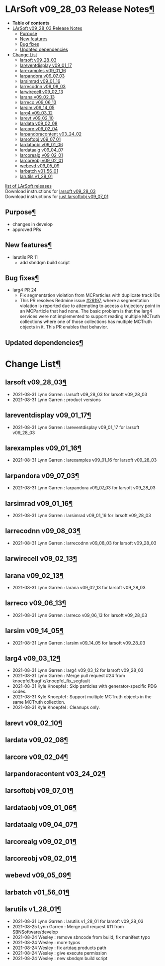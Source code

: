 LArSoft v09\_28\_03 Release Notes[¶](#LArSoft-v09_28_03-Release-Notes)
======================================================================

-   **Table of contents**
-   [LArSoft v09\_28\_03 Release Notes](#LArSoft-v09_28_03-Release-Notes)
    -   [Purpose](#Purpose)
    -   [New features](#New-features)
    -   [Bug fixes](#Bug-fixes)
    -   [Updated dependencies](#Updated-dependencies)
-   [Change List](#Change-List)
    -   [larsoft v09\_28\_03](#larsoft-v09_28_03)
    -   [lareventdisplay v09\_01\_17](#lareventdisplay-v09_01_17)
    -   [larexamples v09\_01\_16](#larexamples-v09_01_16)
    -   [larpandora v09\_07\_03](#larpandora-v09_07_03)
    -   [larsimrad v09\_01\_16](#larsimrad-v09_01_16)
    -   [larrecodnn v09\_08\_03](#larrecodnn-v09_08_03)
    -   [larwirecell v09\_02\_13](#larwirecell-v09_02_13)
    -   [larana v09\_02\_13](#larana-v09_02_13)
    -   [larreco v09\_06\_13](#larreco-v09_06_13)
    -   [larsim v09\_14\_05](#larsim-v09_14_05)
    -   [larg4 v09\_03\_12](#larg4-v09_03_12)
    -   [larevt v09\_02\_10](#larevt-v09_02_10)
    -   [lardata v09\_02\_08](#lardata-v09_02_08)
    -   [larcore v09\_02\_04](#larcore-v09_02_04)
    -   [larpandoracontent v03\_24\_02](#larpandoracontent-v03_24_02)
    -   [larsoftobj v09\_07\_01](#larsoftobj-v09_07_01)
    -   [lardataobj v09\_01\_06](#lardataobj-v09_01_06)
    -   [lardataalg v09\_04\_07](#lardataalg-v09_04_07)
    -   [larcorealg v09\_02\_01](#larcorealg-v09_02_01)
    -   [larcoreobj v09\_02\_01](#larcoreobj-v09_02_01)
    -   [webevd v09\_05\_09](#webevd-v09_05_09)
    -   [larbatch v01\_56\_01](#larbatch-v01_56_01)
    -   [larutils v1\_28\_01](#larutils-v1_28_01)

[list of LArSoft releases](LArSoft_release_list)\
Download instructions for [larsoft v09\_28\_03](http://scisoft.fnal.gov/scisoft/bundles/larsoft/v09_28_03/larsoft-v09_28_03.html)\
Download instructions for [just larsoftobj v09\_07\_01](http://scisoft.fnal.gov/scisoft/bundles/larsoftobj/v09_07_01/larsoftobj-v09_07_01.html)


Purpose[¶](#Purpose)
--------------------

-   changes in develop
-   approved PRs


New features[¶](#New-features)
------------------------------

-   larutils PR 11
    -   add sbndqm build script


Bug fixes[¶](#Bug-fixes)
------------------------

-   larg4 PR 24
    -   Fix segmentation violation from MCParticles with duplicate track IDs
    -   This PR resolves Redmine issue [\#26197](/redmine/issues/26197 "Bug: MCParticles have non-unique TrackIDs and SegFault when trying to access Trajectory information  (Closed)"), where a segmentation violation is reported due to attempting to access a trajectory point in an MCParticle that had none. The basic problem is that the larg4 services were not implemented to support reading multiple MCTruth collections where one of those collections has multiple MCTruth objects in it. This PR enables that behavior.


Updated dependencies[¶](#Updated-dependencies)
----------------------------------------------


Change List[¶](#Change-List)
============================


larsoft v09\_28\_03[¶](#larsoft-v09_28_03)
------------------------------------------

-   2021-08-31 Lynn Garren : larsoft v09\_28\_03 for larsoft v09\_28\_03
-   2021-08-31 Lynn Garren : product versions


lareventdisplay v09\_01\_17[¶](#lareventdisplay-v09_01_17)
----------------------------------------------------------

-   2021-08-31 Lynn Garren : lareventdisplay v09\_01\_17 for larsoft v09\_28\_03


larexamples v09\_01\_16[¶](#larexamples-v09_01_16)
--------------------------------------------------

-   2021-08-31 Lynn Garren : larexamples v09\_01\_16 for larsoft v09\_28\_03


larpandora v09\_07\_03[¶](#larpandora-v09_07_03)
------------------------------------------------

-   2021-08-31 Lynn Garren : larpandora v09\_07\_03 for larsoft v09\_28\_03


larsimrad v09\_01\_16[¶](#larsimrad-v09_01_16)
----------------------------------------------

-   2021-08-31 Lynn Garren : larsimrad v09\_01\_16 for larsoft v09\_28\_03


larrecodnn v09\_08\_03[¶](#larrecodnn-v09_08_03)
------------------------------------------------

-   2021-08-31 Lynn Garren : larrecodnn v09\_08\_03 for larsoft v09\_28\_03


larwirecell v09\_02\_13[¶](#larwirecell-v09_02_13)
--------------------------------------------------


larana v09\_02\_13[¶](#larana-v09_02_13)
----------------------------------------

-   2021-08-31 Lynn Garren : larana v09\_02\_13 for larsoft v09\_28\_03


larreco v09\_06\_13[¶](#larreco-v09_06_13)
------------------------------------------

-   2021-08-31 Lynn Garren : larreco v09\_06\_13 for larsoft v09\_28\_03


larsim v09\_14\_05[¶](#larsim-v09_14_05)
----------------------------------------

-   2021-08-31 Lynn Garren : larsim v09\_14\_05 for larsoft v09\_28\_03


larg4 v09\_03\_12[¶](#larg4-v09_03_12)
--------------------------------------

-   2021-08-31 Lynn Garren : larg4 v09\_03\_12 for larsoft v09\_28\_03
-   2021-08-31 Lynn Garren : Merge pull request \#24 from knoepfel/bugfix/knoepfel\_fix\_segfault
-   2021-08-31 Kyle Knoepfel : Skip particles with generator-specific PDG codes.
-   2021-08-31 Kyle Knoepfel : Support multiple MCTruth objects in the same MCTruth collection.
-   2021-08-31 Kyle Knoepfel : Cleanups only.


larevt v09\_02\_10[¶](#larevt-v09_02_10)
----------------------------------------


lardata v09\_02\_08[¶](#lardata-v09_02_08)
------------------------------------------


larcore v09\_02\_04[¶](#larcore-v09_02_04)
------------------------------------------


larpandoracontent v03\_24\_02[¶](#larpandoracontent-v03_24_02)
--------------------------------------------------------------


larsoftobj v09\_07\_01[¶](#larsoftobj-v09_07_01)
------------------------------------------------


lardataobj v09\_01\_06[¶](#lardataobj-v09_01_06)
------------------------------------------------


lardataalg v09\_04\_07[¶](#lardataalg-v09_04_07)
------------------------------------------------


larcorealg v09\_02\_01[¶](#larcorealg-v09_02_01)
------------------------------------------------


larcoreobj v09\_02\_01[¶](#larcoreobj-v09_02_01)
------------------------------------------------


webevd v09\_05\_09[¶](#webevd-v09_05_09)
----------------------------------------


larbatch v01\_56\_01[¶](#larbatch-v01_56_01)
--------------------------------------------


larutils v1\_28\_01[¶](#larutils-v1_28_01)
------------------------------------------

-   2021-08-31 Lynn Garren : larutils v1\_28\_01 for larsoft v09\_28\_03
-   2021-08-25 Lynn Garren : Merge pull request \#11 from SBNSoftware/develop
-   2021-08-24 Wesley : remove sbncode from build, fix manifest typo
-   2021-08-24 Wesley : more typos
-   2021-08-24 Wesley : fix artdaq products path
-   2021-08-24 Wesley : give execute permission
-   2021-08-24 Wesley : new sbndqm build script
